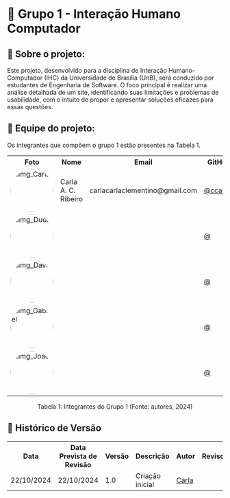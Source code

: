 # :mag_right: Grupo 1 - Interação Humano Computador

<!-- <div align="center">
    Logo do nosso app
</div> -->

## :round_pushpin: Sobre o projeto:

Este projeto, desenvolvido para a disciplina de Interação Humano-Computador (IHC) da Universidade de Brasília (UnB), será conduzido por estudantes de Engenharia de Software. O foco principal é realizar uma análise detalhada de um site, identificando suas limitações e problemas de usabilidade, com o intuito de propor e apresentar soluções eficazes para essas questões.
<!-- 
## :round_pushpin: Nome do app
Link do site: <a href="" target="_blank"></a> -->


<!-- ## :round_pushpin: Direitos autorais e licença -->


## :round_pushpin: Equipe do projeto:
Os integrantes que compõem o grupo 1 estão presentes na Tabela 1.
<div align="center">
    <table>
    <tr>
        <th>Foto</th>
        <th>Nome</th>
        <th>Email</th>
        <th>GitHub</th>
    </tr>
    <tr>
        <td><img alt="img_Carla" src="" style="border-radius:50%" width="100"></td>
        <td>Carla A. C. Ribeiro</td>
        <td>carlacarlaclementino@gmail.com</td>
        <td><a href="https://github.com/ccarlaa">@ccarlaa</a></td>
    </tr>
    <tr>
        <td><img alt="img_Duda" src="" style="border-radius:50%" width="100"></td>
        <td></td>
        <td></td>
        <td><a href="https://github.com/">@</a></td>
    </tr>
    <tr>
        <td><img alt="img_Davi" src="" style="border-radius:50%" width="100"></td>
        <td></td>
        <td></td>
        <td><a href="https://github.com/">@</a></td>
    </tr>
    <tr>
        <td><img alt="img_Gabriel" src="" style="border-radius:50%" width="100"></td>
        <td></td>
        <td></td>
        <td><a href="https://github.com/">@</a></td>
    </tr>
    <tr>
        <td><img alt="img_Joao" src="" style="border-radius:50%" width="100"></td>
        <td></td>
        <td></td>
        <td><a href="https://github.com/">@</a></td>
    </tr>
    </table>
    <p>Tabela 1: Integrantes do Grupo 1 (Fonte: autores, 2024)</p>
</div>


## :round_pushpin: Histórico de Versão
<div align="center">
    <table>
    <tr>
        <th>Data</th>
        <th>Data Prevista de Revisão</th>
        <th>Versão</th>
        <th>Descrição</th>
        <th>Autor</th>
        <th>Revisor</th>
    </tr>
    <tr>
        <td>22/10/2024</td>
        <td>22/10/2024</td>
        <td>1.0</td>
        <td>Criação inicial</td>
        <td><a href="https://github.com/ccarlaa">Carla</a></td>
    </tr>
    </table>
</div>